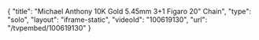 {
    "title": "Michael Anthony 10K Gold 5.45mm 3+1 Figaro 20\" Chain",
    "type": "solo",
    "layout": "iframe-static",
    "videoId": "100619130",
    "url": "\/tvpembed\/100619130"
}